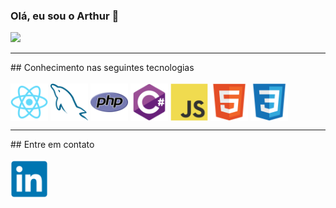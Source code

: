 ### Olá, eu sou o Arthur 👋

<div>
  <img height="180em" src="https://github-readme-stats-sigma-five.vercel.app/api/top-langs/?username=ArthurMends777&layout=compact&langs_count=20&theme=dark" />
</div>
<hr>
  ## Conhecimento nas seguintes tecnologias
    
<div style="display: inline_block"><br>
  <img align="center" alt="reactNative" height="60" width="60" src="https://github.com/devicons/devicon/blob/master/icons/react/react-original.svg">
  <img align="center" alt="mySql" height="60" width="60" src="https://github.com/devicons/devicon/blob/master/icons/mysql/mysql-original.svg">
  <img align="center" alt="php" height="60" width="60" src="https://github.com/devicons/devicon/blob/master/icons/php/php-original.svg">
  <img align="center" alt="Csharp" height="60" width="60" src="https://github.com/devicons/devicon/blob/master/icons/csharp/csharp-original.svg">
  <img align="center" alt="javascript" height="60" width="60" src="https://github.com/devicons/devicon/blob/master/icons/javascript/javascript-original.svg">
  <img align="center" alt="html" height="60" width="60" src="https://github.com/devicons/devicon/blob/master/icons/html5/html5-original.svg">
  <img align="center" alt="css" height="60" width="60" src="https://github.com/devicons/devicon/blob/master/icons/css3/css3-original.svg">
</div>
<hr>
  ## Entre em contato 
 
<div> 
  <br>
  <a href="https://www.linkedin.com/in/arthur-mendon%C3%A7a-265171273" target="_blank"><img src="https://github.com/devicons/devicon/blob/master/icons/linkedin/linkedin-original.svg" height="60" width="60"></img></a>
</div>
